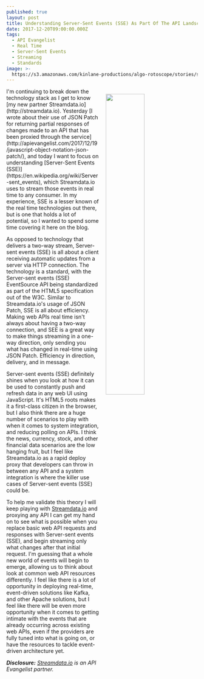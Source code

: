 ```yaml
---
published: true
layout: post
title: Understanding Server-Sent Events (SSE) As Part Of The API Landscape
date: 2017-12-20T09:00:00.000Z
tags:
  - API Evangelist
  - Real Time
  - Server-Sent Events
  - Streaming
  - Standards
image: >-
  https://s3.amazonaws.com/kinlane-productions/algo-rotoscope/stories/server-racks-clouds_clean_view.jpg
---
```

<p><img src="https://s3.amazonaws.com/kinlane-productions/algo-rotoscope/stories/server-racks-clouds_clean_view.jpg" align="right" width="45%" style="padding: 15px;" /></p>I'm continuing to break down the technology stack as I get to know [my new partner Streamdata.io](http://streamdata.io). Yesterday [I wrote about their use of JSON Patch for returning partial responses of changes made to an API that has been proxied through the service](http://apievangelist.com/2017/12/19/javascript-object-notation-json-patch/), and today I want to focus on understanding [Server-Sent Events (SSE)](https://en.wikipedia.org/wiki/Server-sent_events), which Streamdata.io uses to stream those events in real time to any consumer. In my experience, SSE is a lesser known of the real time technologies out there, but is one that holds a lot of potential, so I wanted to spend some time covering it here on the blog.

As opposed to technology that delivers a two-way stream, Server-sent events (SSE) is all about a client receiving automatic updates from a server via HTTP connection. The technology is a standard, with the Server-sent events (SSE) EventSource API being standardized as part of the HTML5 specification out of the W3C. Similar to Streamdata.io's usage of JSON Patch, SSE is all about efficiency. Making web APIs real time isn't always about having a two-way connection, and SEE is a great way to make things streaming in a one-way direction, only sending you what has changed in real-time using JSON Patch. Efficiency in direction, delivery, and in message.

Server-sent events (SSE) definitely shines when you look at how it can be used to constantly push and refresh data in any web UI using JavaScript. It's HTML5 roots makes it a first-class citizen in the browser, but I also think there are a huge number of scenarios to play with when it comes to system integration, and reducing polling on APIs. I think the news, currency, stock, and other financial data scenarios are the low hanging fruit, but I feel like Streamdata.io as a rapid deploy proxy that developers can throw in between any API and a system integration is where the killer use cases of Server-sent events (SSE) could be.

To help me validate this theory I will keep playing with [Streamdata.io](http://streamdata.io) and proxying any API I can get my hand on to see what is possible when you replace basic web API requests and responses with Server-sent events (SSE), and begin streaming only what changes after that initial request. I'm guessing that a whole new world of events will begin to emerge, allowing us to think about look at common web API resources differently. I feel like there is a lot of opportunity in deploying real-time, event-driven solutions like Kafka, and other Apache solutions, but I feel like there will be even more opportunity when it comes to getting intimate with the events that are already occurring across existing web APIs, even if the providers are fully tuned into what is going on, or have the resources to tackle event-driven architecture yet.

_**Disclosure:** [Streamdata.io](http://streamdata.io) is an API Evangelist partner._
